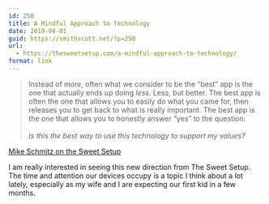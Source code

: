 ```yaml
---
id: 250
title: A Mindful Approach to Technology
date: 2019-08-01
guid: https://smithscott.net/?p=250
url:
  - https://thesweetsetup.com/a-mindful-approach-to-technology/
format: link
---
```

<!-- wp:quote -->
<blockquote class="wp-block-quote"><p>Instead of <em>more</em>, often what we consider to be the “best” app is the one that actually ends up doing <em>less</em>.  Less, but better. The best app is often the one that allows you to  easily do what you came for, then releases you to get back to what is  really important. The best app is the one that allows you to honestly  answer “yes” to the question:<br><br><em>Is this the best way to use this technology to support my values?</em></p></blockquote>
<!-- /wp:quote -->

<!-- wp:paragraph -->
<p><a href="https://thesweetsetup.com/a-mindful-approach-to-technology/">Mike Schmitz on the Sweet Setup</a></p>
<!-- /wp:paragraph -->

<!-- wp:paragraph -->
<p>I am really interested in seeing this new direction from The Sweet Setup. The time and attention our devices occupy is a topic I think about a lot lately, especially as my wife and I are expecting our first kid in a few months.</p>
<!-- /wp:paragraph -->